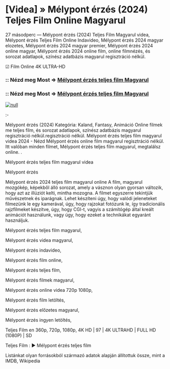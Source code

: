 # [Videa] » Mélypont érzés (2024) Teljes Film Online Magyarul

27 másodperc — Mélypont érzés (2024) Teljes Film Magyarul videa, Mélypont érzés Teljes Film Online Indavideo, Mélypont érzés 2024 magyar elozetes, Mélypont érzés 2024 magyar premier, Mélypont érzés 2024 online magyar, Mélypont érzés 2024 online film, online filmnézés, és sorozat adatlapok, színész adatbázis magyarul regisztráció nélkül.

☑ Film Online 4K ULTRA-HD

### :: Nézd meg Most => [Mélypont érzés teljes film Magyarul](https://t.co/gbeDkg2p80)

### :: Nézd meg Most => [Mélypont érzés teljes film Magyarul](https://t.co/gbeDkg2p80)

[![null](https://static.wixstatic.com/media/855a25_043b5abeb4ae4d35ac003198e7fe56ed~mv2.gif)](https://t.co/gbeDkg2p80)

:-

Mélypont érzés (2024) Kategória: Kaland, Fantasy, Animáció Online filmek me teljes film, és sorozat adatlapok, színész adatbázis magyarul regisztráció nélkül.regisztráció nélkül. Mélypont érzés teljes film magyarul videa 2024 - Nézd Mélypont érzés online film magyarul regisztráció nélkül. Itt valóban minden filmet, Mélypont érzés teljes film magyarul, megtalálsz online.
.

Mélypont érzés teljes film magyarul videa

Mélypont érzés

Mélypont érzés 2024 teljes film magyarul online A film, magyarul mozgókép, képekből álló sorozat, amely a vásznon olyan gyorsan változik, hogy azt az illúziót kelti, mintha mozogna. A filmet egyszerre tekintjük művészetnek és iparágnak. Lehet készíteni úgy, hogy valódi jeleneteket filmezünk le egy kamerával, úgy, hogy rajzokat fotózunk le, így tradicionális rajzfilmeket készítve, úgy, hogy CGI-t, vagyis a számítógép által kreált animációt használunk, vagy úgy, hogy ezeket a technikákat egyaránt használjuk.

Mélypont érzés teljes film magyarul,

Mélypont érzés videa magyarul,

Mélypont érzés indavideo,

Mélypont érzés film online,

Mélypont érzés teljes film,

Mélypont érzés filmek magyarul,

Mélypont érzés online videa 720p 1080p,

Mélypont érzés film letöltés,

Mélypont érzés előzetes magyarul,

Mélypont érzés ingyen letöltés,

Teljes Film en 360p, 720p, 1080p, 4K HD | 97 | 4K ULTRAHD | FULL HD (1080P) | SD

Teljes Film : ► Mélypont érzés teljes film

Listánkat olyan forrásokból származó adatok alapján állítottuk össze, mint a IMDB, Wikipedia
